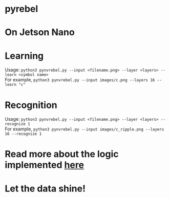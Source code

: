 # pyrebel
# On Jetson Nano
# Learning
Usage:
```python3 pynvrebel.py --input <filename.png> --layer <layers> --learn <symbol name>```<br>
For example, 
```python3 pynvrebel.py --input images/c.png --layers 16 --learn "c"```<br>

# Recognition
Usage:
```python3 pynvrebel.py --input <filename.png> --layer <layers> --recognize 1```<br>
For example, 
```python3 pynvrebel.py --input images/c_ripple.png --layers 16 --recognize 1```<br>


# Read more about the logic implemented <a href="https://github.com/ps-nithin/pyrebel/blob/main/abstract.pdf">here</a>

# Let the data shine!
